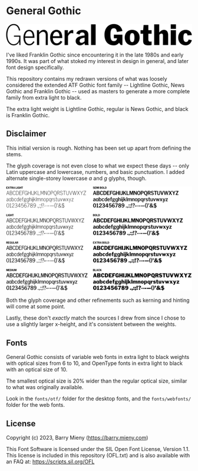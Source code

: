 # General Gothic

![General Gothic](documentation/images/general-gothic.png)

I've liked Franklin Gothic since encountering it in the late 1980s and early 1990s. It was part of what stoked my interest in design in general, and later font design specifically.

This repository contains my redrawn versions of what was loosely considered the extended ATF Gothic font family -- Lightline Gothic, News Gothic and Franklin Gothic -- used as masters to generate a more complete family from extra light to black.

The extra light weight is Lightline Gothic, regular is News Gothic, and black is Franklin Gothic.

## Disclaimer

This initial version is rough. Nothing has been set up apart from defining the stems.

The glyph coverage is not even close to what we expect these days -- only Latin uppercase and lowercase, numbers, and basic punctuation. I added alternate single-storey lowercase _a_ and _g_ glyphs, though.

![Glyph coverage](documentation/images/weights.png)

Both the glyph coverage and other refinements such as kerning and hinting will come at some point.

Lastly, these don't _exactly_ match the sources I drew from since I chose to use a slightly larger x-height, and it's consistent between the weights.

## Fonts

General Gothic consists of variable web fonts in extra light to black weights with optical sizes from 6 to 10, and OpenType fonts in extra light to black with an optical size of 10.

The smallest optical size is 20% wider than the regular optical size, similar to what was originally available.

Look in the `fonts/otf/` folder for the desktop fonts, and the `fonts/webfonts/` folder for the web fonts.

## License

Copyright (c) 2023, Barry Mieny (<https://barry.mieny.com>)

This Font Software is licensed under the SIL Open Font License, Version 1.1. This license is included in this repository (OFL.txt) and is also available with an FAQ at: <https://scripts.sil.org/OFL>

